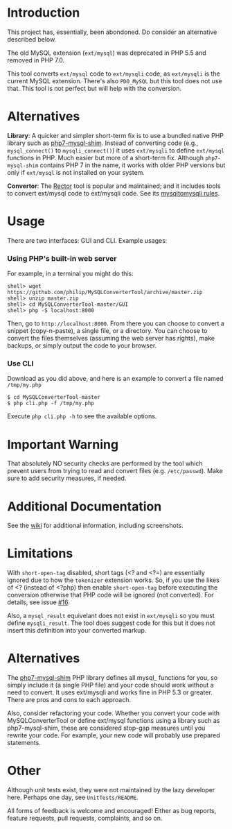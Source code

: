 # Introduction

This project has, essentially, been abondoned. Do consider an alternative described below.

The old MySQL extension (`ext/mysql`) was deprecated in PHP 5.5 and removed in PHP 7.0.

This tool converts `ext/mysql` code to `ext/mysqli` code, as `ext/mysqli` is the current MySQL extension. There's also `PDO_MySQL` but this tool does not use that. This tool is not perfect but will help with the conversion.

# Alternatives

**Library**: A quicker and simpler short-term fix is to use a bundled native PHP library such as [php7-mysql-shim](https://github.com/dshafik/php7-mysql-shim). Instead of converting code (e.g., `mysql_connect()` to `mysqli_connect()`) it uses `ext/mysqli` to define `ext/mysql` functions in PHP. Much easier but more of a short-term fix. Although `php7-mysql-shim` contains PHP 7 in the name, it works with older PHP versions but only if `ext/mysql` is not installed on your system.

**Convertor**: The [Rector](https://github.com/rectorphp/rector/) tool is popular and maintained; and it includes tools to convert ext/mysql code to ext/mysqli code. See its [mysqltomysqli rules](https://github.com/rectorphp/rector/blob/main/docs/rector_rules_overview.md#mysqltomysqli).

# Usage
There are two interfaces: GUI and CLI. Example usages:

### Using PHP's built-in web server
For example, in a terminal you might do this:
```
shell> wget https://github.com/philip/MySQLConverterTool/archive/master.zip
shell> unzip master.zip
shell> cd MySQLConverterTool-master/GUI
shell> php -S localhost:8000
```
Then, go to `http://localhost:8000`. From there you can choose to convert a snippet (copy-n-paste), a single file, or a directory. You can choose to convert the files themselves (assuming the web server has rights), make backups, or simply output the code to your browser.

### Use CLI
Download as you did above, and here is an example to convert a file named `/tmp/my.php` 
```
$ cd MySQLConverterTool-master
$ php cli.php -f /tmp/my.php
```
Execute `php cli.php -h` to see the available options.

# Important Warning
That absolutely NO security checks are performed by the tool which prevent users from trying to read and convert files (e.g. `/etc/passwd`). Make sure to add security measures, if needed.

# Additional Documentation
See the [wiki](https://github.com/philip/MySQLConverterTool/wiki) for additional information, including screenshots. 

# Limitations
With `short-open-tag` disabled, short tags (<? and <?=) are essentially ignored due to how the `tokenizer` extension works. So, if you use the likes of <? (instead of <?php) then enable `short-open-tag` before executing the conversion otherwise that PHP code will be ignored (not converted). For details, see issue [#16](https://github.com/philip/MySQLConverterTool/issues/16). 

Also, a `mysql_result` equivelant does not exist in `ext/mysqli` so you must define `mysqli_result`. The tool does suggest code for this but it does not insert this definition into your converted markup.

# Alternatives
The [php7-mysql-shim](https://github.com/dshafik/php7-mysql-shim) PHP library defines all mysql_ functions for you, so simply include it (a single PHP file) and your code should work without a need to convert. It uses ext/mysqli and works fine in PHP 5.3 or greater. There are pros and cons to each approach.

Also, consider refactoring your code. Whether you convert your code with MySQLConverterTool or define ext/mysql functions using a library such as php7-mysql-shim, these are considered stop-gap measures until you rewrite your code. For example, your new code will probably use prepared statements.

# Other
Although unit tests exist, they were not maintained by the lazy developer here. Perhaps one day, see `UnitTests/README`. 

All forms of feedback is welcome and encouraged! Either as bug reports, feature requests, pull requests, complaints, and so on.
